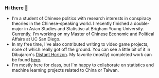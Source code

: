 ### Hi there 👋

 - I'm a student of Chinese politics with research interests in conspiracy theories in the Chinese-speaking world. I recently finished a double-major in Asian Studies and Statistisc at Brigham Young University. Currently, I'm working on my Master of Chinese Economic and Political Affairs at UC San Diego.
 - In my free time, I've also contributed writing to video game projects, none of which really got off the ground. You can see a little bit of it in Dibujaron's [Distant Horizon](https://github.com/Dibujaron/DistantHorizonServer). My favorite (mostly) completed work can be found [here](https://drive.google.com/drive/folders/1F0Lkf6WUDuqNUPIkXgukYwNnuyao0WtO?usp=drive_link).
 - I'm mostly here for class, but I'm happy to collaborate on statistics and machine learning projects related to China or Taiwan.

<!--
**WiJaMa/WiJaMa** is a ✨ _special_ ✨ repository because its `README.md` (this file) appears on your GitHub profile.

Here are some ideas to get you started:

- 🔭 I’m currently working on ...
- 🌱 I’m currently learning ...
- 👯 I’m looking to collaborate on ...
- 🤔 I’m looking for help with ...
- 💬 Ask me about ...
- 📫 How to reach me: ...
- 😄 Pronouns: ...
- ⚡ Fun fact: ...
-->
